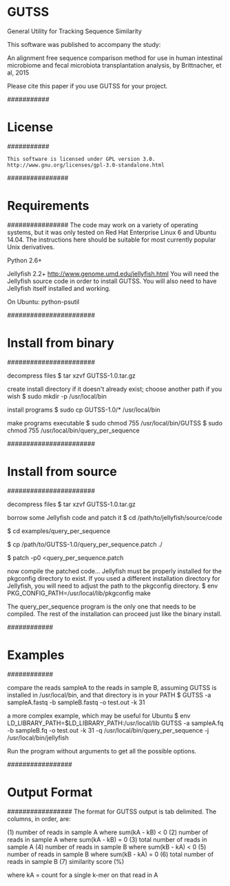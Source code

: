 # GUTSS
General Utility for Tracking Sequence Similarity

This software was published to accompany the study:

An alignment free sequence comparison method for use in human intestinal microbiome and fecal microbiota transplantation analysis, by Brittnacher, et al, 2015

Please cite this paper if you use GUTSS for your project.

###########
# License #
###########
```
This software is licensed under GPL version 3.0.
http://www.gnu.org/licenses/gpl-3.0-standalone.html
```

################
# Requirements #
################
The code may work on a variety of operating systems, but it was only
tested on Red Hat Enterprise Linux 6 and Ubuntu 14.04. The instructions
here should be suitable for most currently popular Unix derivatives.

Python 2.6+

Jellyfish 2.2+
http://www.genome.umd.edu/jellyfish.html
You will need the Jellyfish source code in order to install GUTSS. You will
also need to have Jellyfish itself installed and working.

On Ubuntu: python-psutil

#######################
# Install from binary #
#######################

decompress files
  $ tar xzvf GUTSS-1.0.tar.gz

create install directory if it doesn't already exist;
choose another path if you wish
  $ sudo mkdir -p /usr/local/bin

install programs
  $ sudo cp GUTSS-1.0/* /usr/local/bin

make programs executable
  $ sudo chmod 755 /usr/local/bin/GUTSS
  $ sudo chmod 755 /usr/local/bin/query_per_sequence

#######################
# Install from source #
#######################

decompress files
  $ tar xzvf GUTSS-1.0.tar.gz

borrow some Jellyfish code and patch it
  $ cd /path/to/jellyfish/source/code

  $ cd examples/query_per_sequence

  $ cp /path/to/GUTSS-1.0/query_per_sequence.patch ./

  $ patch -p0 <query_per_sequence.patch

now compile the patched code...
Jellyfish must be properly installed for the pkgconfig directory to exist.
If you used a different installation directory for Jellyfish, you
will need to adjust the path to the pkgconfig directory.
  $ env PKG_CONFIG_PATH=/usr/local/lib/pkgconfig make

The query_per_sequence program is the only one that needs to be compiled.
The rest of the installation can proceed just like the binary install.

############
# Examples #
############

compare the reads sampleA to the reads in sample B,
assuming GUTSS is installed in /usr/local/bin, and
that directory is in your PATH
  $ GUTSS -a sampleA.fastq -b sampleB.fastq -o test.out -k 31

a more complex example, which may be useful for Ubuntu
  $ env LD_LIBRARY_PATH=$LD_LIBRARY_PATH:/usr/local/lib GUTSS -a sampleA.fq -b sampleB.fq -o test.out -k 31 -q /usr/local/bin/query_per_sequence -j /usr/local/bin/jellyfish

Run the program without arguments to get all the possible options.

#################
# Output Format #
#################
The format for GUTSS output is tab delimited. The columns, in order, are:

(1) number of reads in sample A where sum(kA - kB) < 0
(2) number of reads in sample A where sum(kA - kB) = 0
(3) total number of reads in sample A
(4) number of reads in sample B where sum(kB - kA) < 0
(5) number of reads in sample B where sum(kB - kA) = 0
(6) total number of reads in sample B
(7) similarity score (%)

where kA = count for a single k-mer on that read in A
